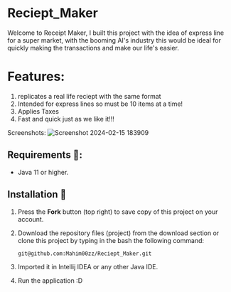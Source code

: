# Reciept_Maker
Welcome to Receipt Maker, I built this project with the idea of express line for a super market, with the booming AI's industry this would be ideal for quickly making the transactions and make our life's easier.

# Features:

1) replicates a real life reciept with the same format
2) Intended for express lines so must be 10 items at a time!
3) Applies Taxes
4) Fast and quick just as we like it!!!


Screenshots:
![Screenshot 2024-02-15 183909](https://github.com/Mahim00zz/Reciept_Maker/assets/87585049/e042e4e8-4a34-4ae5-94cc-b003ca3543a5)



## Requirements 🔧:
* Java 11 or higher.

## Installation 🔌
1. Press the **Fork** button (top right) to save copy of this project on your account.

2. Download the repository files (project) from the download section or clone this project by typing in the bash the following command:

       git@github.com:Mahim00zz/Reciept_Maker.git
3. Imported it in Intellij IDEA or any other Java IDE.
4. Run the application :D









